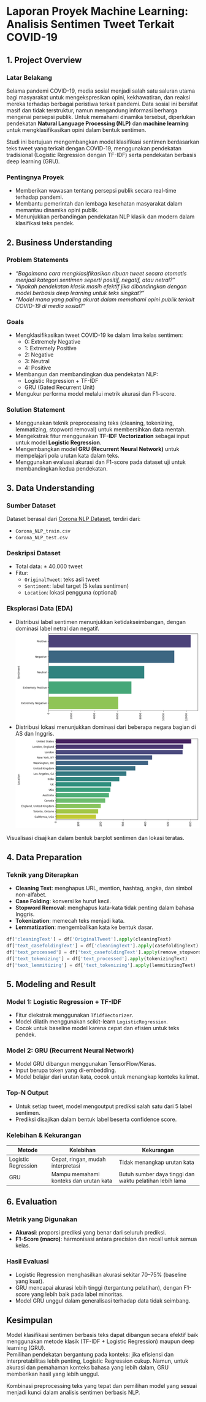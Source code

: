# Laporan Proyek Machine Learning: Analisis Sentimen Tweet Terkait COVID-19

## 1. Project Overview

### Latar Belakang
Selama pandemi COVID-19, media sosial menjadi salah satu saluran utama bagi masyarakat untuk mengekspresikan opini, kekhawatiran, dan reaksi mereka terhadap berbagai peristiwa terkait pandemi. Data sosial ini bersifat masif dan tidak terstruktur, namun mengandung informasi berharga mengenai persepsi publik. Untuk memahami dinamika tersebut, diperlukan pendekatan **Natural Language Processing (NLP)** dan **machine learning** untuk mengklasifikasikan opini dalam bentuk sentimen.

Studi ini bertujuan mengembangkan model klasifikasi sentimen berdasarkan teks tweet yang terkait dengan COVID-19, menggunakan pendekatan tradisional (Logistic Regression dengan TF-IDF) serta pendekatan berbasis deep learning (GRU).

### Pentingnya Proyek
- Memberikan wawasan tentang persepsi publik secara real-time terhadap pandemi.
- Membantu pemerintah dan lembaga kesehatan masyarakat dalam memantau dinamika opini publik.
- Menunjukkan perbandingan pendekatan NLP klasik dan modern dalam klasifikasi teks pendek.

## 2. Business Understanding

### Problem Statements
- *“Bagaimana cara mengklasifikasikan ribuan tweet secara otomatis menjadi kategori sentimen seperti positif, negatif, atau netral?”*
- *“Apakah pendekatan klasik masih efektif jika dibandingkan dengan model berbasis deep learning untuk teks singkat?”*
- *“Model mana yang paling akurat dalam memahami opini publik terkait COVID-19 di media sosial?”*

### Goals
- Mengklasifikasikan tweet COVID-19 ke dalam lima kelas sentimen:  
  - 0: Extremely Negative  
  - 1: Extremely Positive  
  - 2: Negative  
  - 3: Neutral  
  - 4: Positive  
- Membangun dan membandingkan dua pendekatan NLP:
  - Logistic Regression + TF-IDF
  - GRU (Gated Recurrent Unit)
- Mengukur performa model melalui metrik akurasi dan F1-score.

### Solution Statement
- Menggunakan teknik preprocessing teks (cleaning, tokenizing, lemmatizing, stopword removal) untuk membersihkan data mentah.
- Mengekstrak fitur menggunakan **TF-IDF Vectorization** sebagai input untuk model **Logistic Regression**.
- Mengembangkan model **GRU (Recurrent Neural Network)** untuk mempelajari pola urutan kata dalam teks.
- Menggunakan evaluasi akurasi dan F1-score pada dataset uji untuk membandingkan kedua pendekatan.

## 3. Data Understanding

### Sumber Dataset
Dataset berasal dari [Corona NLP Dataset](https://www.kaggle.com/datatattle/covid-19-nlp-text-classification), terdiri dari:
- `Corona_NLP_train.csv`
- `Corona_NLP_test.csv`

### Deskripsi Dataset
- Total data: ± 40.000 tweet
- Fitur:
  - `OriginalTweet`: teks asli tweet
  - `Sentiment`: label target (5 kelas sentimen)
  - `Location`: lokasi pengguna (optional)

### Eksplorasi Data (EDA)
- Distribusi label sentimen menunjukkan ketidakseimbangan, dengan dominasi label netral dan negatif.
  ![sentiment](images/eda_sentiment.png)  
- Distribusi lokasi menunjukkan dominasi dari beberapa negara bagian di AS dan Inggris.
  ![location](images/eda_location.png)  

Visualisasi disajikan dalam bentuk barplot sentimen dan lokasi teratas.

## 4. Data Preparation

### Teknik yang Diterapkan
- **Cleaning Text**: menghapus URL, mention, hashtag, angka, dan simbol non-alfabet.
- **Case Folding**: konversi ke huruf kecil.
- **Stopword Removal**: menghapus kata-kata tidak penting dalam bahasa Inggris.
- **Tokenization**: memecah teks menjadi kata.
- **Lemmatization**: mengembalikan kata ke bentuk dasar.

```python
df['cleaningText'] = df['OriginalTweet'].apply(cleaningText)
df['text_casefoldingText'] = df['cleaningText'].apply(casefoldingText)
df['text_processed'] = df['text_casefoldingText'].apply(remove_stopwords)
df['text_tokenizing'] = df['text_processed'].apply(tokenizingText)
df['text_lemmitizing'] = df['text_tokenizing'].apply(lemmitizingText)
```

## 5. Modeling and Result

### Model 1: Logistic Regression + TF-IDF
- Fitur diekstrak menggunakan `TfidfVectorizer`.
- Model dilatih menggunakan scikit-learn `LogisticRegression`.
- Cocok untuk baseline model karena cepat dan efisien untuk teks pendek.

### Model 2: GRU (Recurrent Neural Network)
- Model GRU dibangun menggunakan TensorFlow/Keras.
- Input berupa token yang di-embedding.
- Model belajar dari urutan kata, cocok untuk menangkap konteks kalimat.

### Top-N Output
- Untuk setiap tweet, model mengoutput prediksi salah satu dari 5 label sentimen.
- Prediksi disajikan dalam bentuk label beserta confidence score.

### Kelebihan & Kekurangan

| Metode              | Kelebihan                                                                 | Kekurangan                                                  |
|---------------------|---------------------------------------------------------------------------|-------------------------------------------------------------|
| Logistic Regression | Cepat, ringan, mudah interpretasi                                         | Tidak menangkap urutan kata                                 |
| GRU                 | Mampu memahami konteks dan urutan kata                                    | Butuh sumber daya tinggi dan waktu pelatihan lebih lama     |

## 6. Evaluation

### Metrik yang Digunakan
- **Akurasi**: proporsi prediksi yang benar dari seluruh prediksi.
- **F1-Score (macro)**: harmonisasi antara precision dan recall untuk semua kelas.

### Hasil Evaluasi
- Logistic Regression menghasilkan akurasi sekitar 70–75% (baseline yang kuat).
- GRU mencapai akurasi lebih tinggi (tergantung pelatihan), dengan F1-score yang lebih baik pada label minoritas.
- Model GRU unggul dalam generalisasi terhadap data tidak seimbang.

## Kesimpulan
Model klasifikasi sentimen berbasis teks dapat dibangun secara efektif baik menggunakan metode klasik (TF-IDF + Logistic Regression) maupun deep learning (GRU).  
Pemilihan pendekatan bergantung pada konteks: jika efisiensi dan interpretabilitas lebih penting, Logistic Regression cukup. Namun, untuk akurasi dan pemahaman konteks bahasa yang lebih dalam, GRU memberikan hasil yang lebih unggul.

Kombinasi preprocessing teks yang tepat dan pemilihan model yang sesuai menjadi kunci dalam analisis sentimen berbasis NLP.

